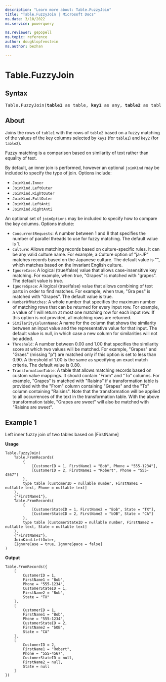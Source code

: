 ```yaml
---
description: "Learn more about: Table.FuzzyJoin"
title: "Table.FuzzyJoin | Microsoft Docs"
ms.date: 3/10/2022
ms.service: powerquery

ms.reviewer: gepopell
ms.topic: reference
author: dougklopfenstein
ms.author: bezhan

---
```

# Table.FuzzyJoin
  
## Syntax

<pre>
Table.FuzzyJoin(<b>table1</b> as table, <b>key1</b> as any, <b>table2</b> as table, <b>key2</b> as any, optional <b>joinKind</b> as nullable number, optional <b>joinOptions</b> as nullable record) as table
</pre>
  
## About
  
Joins the rows of `table1` with the rows of `table2` based on a fuzzy matching of the values of the key columns selected by `key1` (for `table1`) and `key2` (for `table2`).

Fuzzy matching is a comparison based on similarity of text rather than equality of text.

By default, an inner join is performed, however an optional `joinKind` may be included to specify the type of join. Options include:

* `JoinKind.Inner`
* `JoinKind.LeftOuter`
* `JoinKind.RightOuter`
* `JoinKind.FullOuter`
* `JoinKind.LeftAnti`
* `JoinKind.RightAnti`

An optional set of `joinOptions` may be included to specify how to compare the key columns. Options include:

* `ConcurrentRequests`: A number between 1 and 8 that specifies the number of parallel threads to use for fuzzy matching. The default value is 1.
* `Culture`: Allows matching records based on culture-specific rules. It can be any valid culture name. For example, a Culture option of "ja-JP" matches records based on the Japanese culture. The default value is "", which matches based on the Invariant English culture.
* `IgnoreCase`: A logical (true/false) value that allows case-insensitive key matching. For example, when true, "Grapes" is matched with "grapes". The default value is true.
* `IgnoreSpace`: A logical (true/false) value that allows combining of text parts in order to find matches. For example, when true, "Gra pes" is matched with "Grapes". The default value is true.
* `NumberOfMatches`: A whole number that specifies the maximum number of matching rows that can be returned for every input row. For example, a value of 1 will return at most one matching row for each input row. If this option is not provided, all matching rows are returned.
* `SimilarityColumnName`: A name for the column that shows the similarity between an input value and the representative value for that input. The default value is null, in which case a new column for similarities will not be added.
* `Threshold`: A number between 0.00 and 1.00 that specifies the similarity score at which two values will be matched. For example, "Grapes" and "Graes" (missing "p") are matched only if this option is set to less than 0.90. A threshold of 1.00 is the same as specifying an exact match criteria. The default value is 0.80.
* `TransformationTable`: A table that allows matching records based on custom value mappings. It should contain "From" and "To" columns. For example, "Grapes" is matched with "Raisins" if a transformation table is provided with the "From" column containing "Grapes" and the "To" column containing "Raisins". Note that the transformation will be applied to all occurrences of the text in the transformation table. With the above transformation table, "Grapes are sweet" will also be matched with "Raisins are sweet".

## Example 1

Left inner fuzzy join of two tables based on [FirstName]

**Usage**

```powerquery-m
Table.FuzzyJoin(
    Table.FromRecords(
        {
            [CustomerID = 1, FirstName1 = "Bob", Phone = "555-1234"], 
            [CustomerID = 2, FirstName1 = "Robert", Phone = "555-4567"] 
        },
        type table [CustomerID = nullable number, FirstName1 = nullable text, Phone = nullable text]
    ),
    {"FirstName1"}, 
    Table.FromRecords(
        {
            [CustomerStateID = 1, FirstName2 = "Bob", State = "TX"], 
            [CustomerStateID = 2, FirstName2 = "bOB", State = "CA"]
        },
        type table [CustomerStateID = nullable number, FirstName2 = nullable text, State = nullable text]
    ),
    {"FirstName2"}, 
    JoinKind.LeftOuter, 
    [IgnoreCase = true, IgnoreSpace = false] 
) 
```

**Output**

```powerquery-m
Table.FromRecords({
    [
        CustomerID = 1,
        FirstName1 = "Bob",
        Phone = "555-1234",
        CustomerStateID = 1,
        FirstName2 = "Bob",
        State = "TX"
    ],
    [
        CustomerID = 1,
        FirstName1 = "Bob",
        Phone = "555-1234",
        CustomerStateID = 2,
        FirstName2 = "bOB",
        State = "CA"
    ],
    [
        CustomerID = 2,
        FirstName1 = "Robert",
        Phone = "555-4567",
        CustomerStateID = null,
        FirstName2 = null,
        State = null
    ]
})
```
